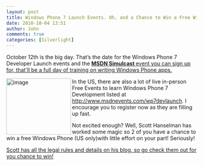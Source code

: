 ```yaml
---
layout: post
title: Windows Phone 7 Launch Events. Oh, and a Chance to Win a Free Windows Phone!
date: 2010-10-04 13:51
author: John
comments: true
categories: [Silverlight]
---
```

<p>October 12th is the big day. That’s the date for the Windows Phone 7 Developer Launch events and the <a href="https://msevents.microsoft.com/CUI/WebCastEventDetails.aspx?EventID=1032458870&amp;EventCategory=2&amp;culture=en-US&amp;CountryCode=US"><strong>MSDN Simulcast </strong>event you can sign up for, that'll be a full day of training on writing Windows Phone apps.</a></p>  <p><a href="/wp-content/uploads/files/media/image/Windows-Live-Writer/425c754531b3_9701/image_2.png"><img style="background-image: none; border-right-width: 0px; padding-left: 0px; padding-right: 0px; display: inline; float: left; border-top-width: 0px; border-bottom-width: 0px; border-left-width: 0px; padding-top: 0px" title="image" border="0" alt="image" align="left" src="/wp-content/uploads/files/media/image/Windows-Live-Writer/425c754531b3_9701/image_thumb.png" width="171" height="149" /></a></p>  <p>In the US, there are also a lot of live in-person Free Events to learn Windows Phone 7 Development listed at <a href="http://www.msdnevents.com/wp7devlaunch">http://www.msdnevents.com/wp7devlaunch</a>. I encourage you to register now as they are filling up fast.</p>  <p>Not excited enough? Well, Scott Hanselman has worked some magic so 2 of you have a chance to win a free Windows Phone (US only)with little effort on your part! Seriously! </p>  <p><a href="http://jpapa.me/cfXBAY">Scott has all the legal rules and details on his blog, so go check them out for you chance to win!</a></p>

